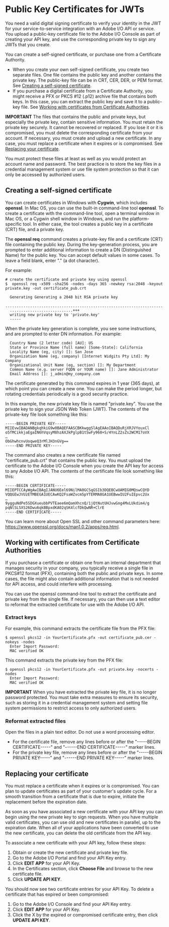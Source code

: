 # Public Key Certificates for JWTs

You need a valid digital signing certificate to verify your identity in the JWT for your service-to-service integration with an Adobe I/O API or service. You upload a public-key certificate file to the Adobe I/O Console as part of creating your API key, and use the corresponding private key to sign any JWTs that you create.

You can create a self-signed certificate, or purchase one from a Certificate Authority.

- When you create your own self-signed certificate, you create two separate files. One file contains the public key and another contains the private key. The public-key file can be in CRT, CER, DER, or PEM format. See [Creating a self-signed certificate](https://www.adobe.io/apis/cloudplatform/console/authentication/createcert.html#create).
- If you purchase a digital certificate from a Certificate Authority, you might receive a PFX or PKCS #12 (.p12) archive file that contains both keys. In this case, you can extract the public key and save it to a public-key file. See [Working with certificates from Certificate Authorities](https://www.adobe.io/apis/cloudplatform/console/authentication/createcert.html#split).

**IMPORTANT** The files that contains the public and private keys, but especially the private key, contain sensitive information. You must retain the private key securely. It cannot be recovered or replaced. If you lose it or it is compromised, you must delete the corresponding certificate from your account. If necessary, you must create and upload a new certificate. In any case, you must replace a certificate when it expires or is compromised. See [Replacing your certificate](https://www.adobe.io/apis/cloudplatform/console/authentication/createcert.html#replace).

You must protect these files at least as well as you would protect an account name and password. The best practice is to store the key files in a credential management system or use file system protection so that it can only be accessed by authorized users.

## Creating a self-signed certificate

You can create certificates in Windows with **Cygwin**, which includes **openssl**. In Mac OS, you can use the built-in command-line tool **openssl**. To create a certificate with the command-line tool, open a terminal window in Mac OS, or a Cygwin shell window in Windows, and run the platform-specific tool. In either case, the tool creates a public key in a certificate (CRT) file, and a private key.

The **openssl req** command creates a private-key file and a certificate (CRT) file containing the public key. During the key-generation process, you are prompted to enter additional information to create a DN (Distinguished Name) for the public key. You can accept default values in some cases. To leave a field blank, enter "." (a dot character).

For example:

```shell
# create the certificate and private key using openssl
$  openssl req -x509 -sha256 -nodes -days 365 -newkey rsa:2048 -keyout private.key -out certificate_pub.crt

  Generating Generating a 2048 bit RSA private key
  ....................................................................................+++
  ............................+++
  writing new private key to 'private.key'
  -----
```

When the private key generation is complete, you see some instructions, and are prompted to enter DN information. For example:

```
  Country Name (2 letter code) [AU]: US
  State or Province Name (full name) [Some-State]: California
  Locality Name (eg, city) []: San Jose
  Organization Name (eg, company) [Internet Widgits Pty Ltd]: My Company
  Organizational Unit Name (eg, section) []: My Department
  Common Name (e.g. server FQDN or YOUR name) []: Jane Administrator
  Email Address []: j_admin@my_company.com
```

The certificate generated by this command expires in 1 year (365 days), at which point you can create a new one. You can make the period longer, but rotating credentials periodically is a good security practice.

In this example, the new private key file is named "private.key". You use the private key to sign your JSON Web Token (JWT). The contents of the private-key file look something like this:

```
-----BEGIN PRIVATE KEY-----
MIIEvwIBADANBgkqhkiG9w0BAQEFAASCBKkwggSlAgEAAoIBAQDuRjXRJVYouxCl
o5fMCikkjaEgaIN6hVqsyM8hzAXJkPglpB1tSwFy968+S/4YnLZ2sZs2WCM17oVX
…
ObGhwhcnvUoqweQ3rMlJH3nGVg==
-----END PRIVATE KEY-----
```

The command also creates a new certificate file named "certificate_pub.crt" that contains the public key. You must upload the certificate to the Adobe I/O Console when you create the API key for access to any Adobe I/O API. The contents of the certificate file look something like this:

```
-----BEGIN CERTIFICATE-----
MIIEPTCCAyWgAwIBAgIJANU6Eel69NilMA0GCSqGSIb3DQEBCwUAMIG0MQswCQYD
VQQGEwJVUzETMBEGA1UECAwKQ2FsaWZvcm5pYTERMA8GA1UEBwwIU2FuIEpvc2Ux
…
9ygguNdPe5SDGXueubbPVTEaee6mQamXhcnQ/1jQtNutUHJvwGng4MxLUkdim4/g
pqNlSLSXS26Dwu6qkBBpxdKA02qSK4lcfDkQwNR+ClrE
-----END CERTIFICATE-----
```

You can learn more about Open SSL and other command parameters here: https://www.openssl.org/docs/man1.0.2/apps/req.html.

## Working with certificates from Certificate Authorities

If you purchase a certificate or obtain one from an internal department that manages security in your company, you typically receive a single file in PKCS#12 format (PFX), containing both the public and private keys. In some cases, the file might also contain additional information that is not needed for API access, and could interfere with processing.

You can use the openssl command-line tool to extract the certificate and private key from the single file. If necessary, you can then use a text editor to reformat the extracted certificate for use with the Adobe I/O API.

### Extract keys

For example, this command extracts the certificate file from the PFX file:

```shell
$ openssl pkcs12 -in YourCertificate.pfx -out certificate_pub.cer -nokeys -nodes
  Enter Import Password:
  MAC verified OK
```

This command extracts the private key from the PFX file:

```shell
$ openssl pkcs12 -in YourCertificate.pfx -out private.key -nocerts -nodes
  Enter Import Password:
  MAC verified OK
```

**IMPORTANT** When you have extracted the private key file, it is no longer password protected. You must take extra measures to ensure its security, such as storing it in a credential management system and setting file system permissions to restrict access to only authorized users.

### Reformat extracted files

Open the files in a plain text editor. Do not use a word processing editor.

- For the certificate file, remove any lines before or after the "-----BEGIN CERTIFICATE-----" and "------END CERTIFICATE-----" marker lines.
- For the private key file, remove any lines before or after the "-----BEGIN PRIVATE KEY-----" and "------END PRIVATE KEY-----" marker lines.

## Replacing your certificate

You must replace a certificate when it expires or is compromised. You can plan to update certificates as part of your customer's update cycle. For a smooth transition from a certificate that is due to expire, initiate the replacement before the expiration date.

As soon as you have associated a new certificate with your API key you can begin using the new private key to sign requests. When you have multiple valid certificates, you can use old and new certificates in parallel, up to the expiration date. When all of your applications have been converted to use the new certificate, you can delete the old certificate from the API key.

To associate a new certificate with your API key, follow these steps:

1. Obtain or create the new certificate and private key file.
1. Go to the Adobe I/O Portal and find your API Key entry.
1. Click **EDIT APP** for your API Key.
1. In the Certificates section, click **Choose File** and browse to the new certificate file.
1. Click **UPDATE API KEY**.

You should now see two certificate entries for your API Key. To delete a certificate that has expired or been compromised:

1. Go to the Adobe I/O Console and find your API Key entry.
1. Click **EDIT APP** for your API Key.
1. Click the X by the expired or compromised certificate entry, then click **UPDATE API KEY**.
